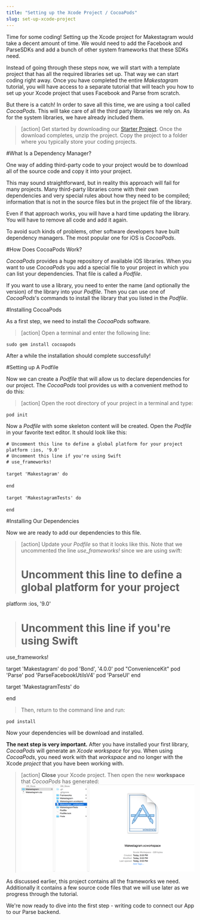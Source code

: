 ```yaml
---
title: "Setting up the Xcode Project / CocoaPods"
slug: set-up-xcode-project
---
```


Time for some coding! Setting up the Xcode project for Makestagram would take a decent amount of time. We would need to add the Facebook and ParseSDKs and add a bunch of other system frameworks that these SDKs need.

Instead of going through these steps now, we will start with a template project that has all the required libraries set up. That way we can start coding right away. Once you have completed the entire *Makestagram* tutorial, you will have access to a separate tutorial that will teach you how to set up your Xcode project that uses Facebook and Parse from scratch.

But there is a catch! In order to save all this time, we are using a tool called _CocoaPods_. This will take care of all the third party libraries we rely on. As for the system libraries, we have already included them.

> [action]
Get started by downloading our [Starter Project](https://github.com/MakeSchool/Makestagram-Swift2/archive/xcode7_starter_project.zip).
Once the download completes, unzip the project. Copy the project to a folder where you typically store your coding projects.


#What Is a Dependency Manager?

One way of adding third-party code to your project would be to download all of the source code and copy it into your project.

This may sound straightforward, but in reality this approach will fail for many projects. Many third-party libraries come with their own dependencies and very special rules about how they need to be compiled; information that is not in the source files but in the project file of the library.

Even if that approach works, you will have a hard time updating the library. You will have to remove all code and add it again.

To avoid such kinds of problems, other software developers have built dependency managers. The most popular one for iOS is _CocoaPods_.

#How Does CocoaPods Work?

_CocoaPods_ provides a huge repository of available iOS libraries. When you want to use _CocoaPods_ you add a special file to your project in which you can list your dependencies. That file is called a _Podfile_.

If you want to use a library, you need to enter the name (and optionally the version) of the library into your _Podfile_. Then you can use one of _CocoaPods_'s commands to install the library that you listed in the _Podfile_.

#Installing CocoaPods

As a first step, we need to install the _CocoaPods_ software.

> [action]
> Open a terminal and enter the following line:
>
    sudo gem install cocoapods

After a while the installation should complete successfully!

#Setting up A Podfile

Now we can create a _Podfile_ that will allow us to declare dependencies for our project. The _CocoaPods_ tool provides us with a convenient method to do this:

> [action]
> Open the root directory of your project in a terminal and type:
>
    pod init

Now a _Podfile_ with some skeleton content will be created. Open the _Podfile_ in your favorite text editor. It should look like this:

    # Uncomment this line to define a global platform for your project
    platform :ios, '9.0'
    # Uncomment this line if you're using Swift
    # use_frameworks!

    target 'Makestagram' do

    end

    target 'MakestagramTests' do

    end


#Installing Our Dependencies

Now we are ready to add our dependencies to this file.

> [action]
> Update your _Podfile_ so that it looks like this. Note that we uncommented the line _use_frameworks!_ since we are using swift:
>
> # Uncomment this line to define a global platform for your project
platform :ios, '9.0'
> # Uncomment this line if you're using Swift
use_frameworks!
>
target 'Makestagram' do
  pod 'Bond', '4.0.0'
  pod "ConvenienceKit"
  pod 'Parse'
  pod 'ParseFacebookUtilsV4'
  pod 'ParseUI'
end
>
target 'MakestagramTests' do
>
end
>
> Then, return to the command line and run:
>
    pod install

Now your dependencies will be download and installed.

**The next step is very important.** After you have installed your first library, _CocoaPods_ will generate an _Xcode workspace_ for you. When using _CocoaPods_, you need work with that _workspace_ and no longer with the Xcode _project_ that you have been working with.

> [action]
> **Close** your Xcode project. Then open the new **workspace** that _CocoaPods_ has generated:
> ![image](workspace.png)


















As discussed earlier, this project contains all the frameworks we need. Additionally it contains a few source code files that we will use later as we progress through the tutorial.

We're now ready to dive into the first step - writing code to connect our App to our Parse backend.
